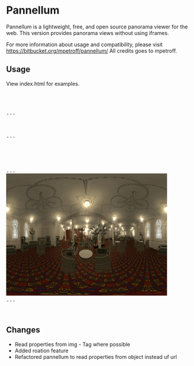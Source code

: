 Pannellum
=========

Pannellum is a lightweight, free, and open source panorama viewer for the web. This version provides panorama views without
using iframes.

For more information about usage and compatibility, please visit https://bitbucket.org/mpetroff/pannellum/
All credits goes to mpetroff.

Usage
-----

View index.html for examples.

<pre lang='xml'><?xml version="1.0" encoding="utf-8" ?>
<html>
<head>
...
<script>
new Pannellum({
    id:'panoramaOne',
    autoload:"yes",
    showFullToggle:true,
    showZoom:true,
    rotation:{
    direction:"right",
        speed:0.10
    },
    author:"Clément d’Esparbès",
    license:3
});
</script>
...
</head>

<body>
...
<img src="1_10.jpg" id="panoramaOne" width="435" height="330" title="Reception room"/>
...
</body>
</html>
</pre>

Changes
-------
* Read properties from img - Tag where possible
* Added roation feature
* Refactored pannellum to read properties from object instead uf url
